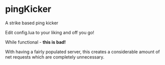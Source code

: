 # pingKicker
A strike based ping kicker

Edit config.lua to your liking and off you go!

While functional - **this is bad!**

With having a fairly populated server, this creates a considerable amount of net requests which are completely unnecessary. 
